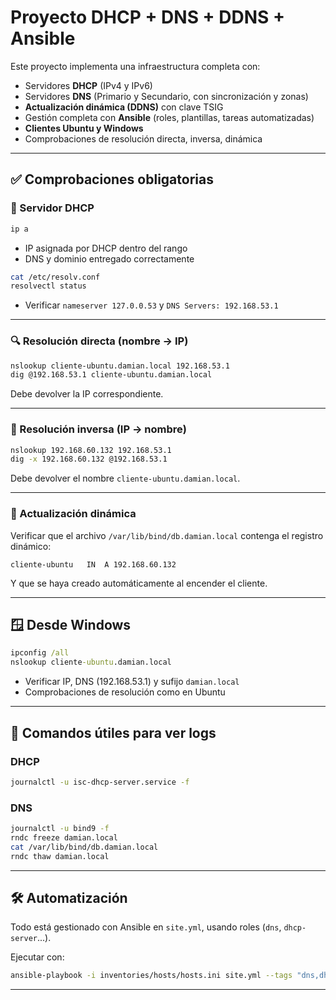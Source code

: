 # Proyecto DHCP + DNS + DDNS + Ansible

Este proyecto implementa una infraestructura completa con:

- Servidores **DHCP** (IPv4 y IPv6)
- Servidores **DNS** (Primario y Secundario, con sincronización y zonas)
- **Actualización dinámica (DDNS)** con clave TSIG
- Gestión completa con **Ansible** (roles, plantillas, tareas automatizadas)
- **Clientes Ubuntu y Windows**
- Comprobaciones de resolución directa, inversa, dinámica

---

## ✅ Comprobaciones obligatorias

### 🔧 Servidor DHCP

```bash
ip a
```

- IP asignada por DHCP dentro del rango
- DNS y dominio entregado correctamente

```bash
cat /etc/resolv.conf
resolvectl status
```

- Verificar `nameserver 127.0.0.53` y `DNS Servers: 192.168.53.1`

---

### 🔍 Resolución directa (nombre → IP)

```bash
nslookup cliente-ubuntu.damian.local 192.168.53.1
dig @192.168.53.1 cliente-ubuntu.damian.local
```

Debe devolver la IP correspondiente.

---

### 🔁 Resolución inversa (IP → nombre)

```bash
nslookup 192.168.60.132 192.168.53.1
dig -x 192.168.60.132 @192.168.53.1
```

Debe devolver el nombre `cliente-ubuntu.damian.local`.

---

### 🧠 Actualización dinámica

Verificar que el archivo `/var/lib/bind/db.damian.local` contenga el registro dinámico:

```
cliente-ubuntu   IN  A 192.168.60.132
```

Y que se haya creado automáticamente al encender el cliente.

---

## 🪟 Desde Windows

```cmd
ipconfig /all
nslookup cliente-ubuntu.damian.local
```

- Verificar IP, DNS (192.168.53.1) y sufijo `damian.local`
- Comprobaciones de resolución como en Ubuntu

---

## 🧪 Comandos útiles para ver logs

### DHCP

```bash
journalctl -u isc-dhcp-server.service -f
```

### DNS

```bash
journalctl -u bind9 -f
rndc freeze damian.local
cat /var/lib/bind/db.damian.local
rndc thaw damian.local
```

---

## 🛠 Automatización

Todo está gestionado con Ansible en `site.yml`, usando roles (`dns`, `dhcp-server`...).

Ejecutar con:

```bash
ansible-playbook -i inventories/hosts/hosts.ini site.yml --tags "dns,dhcp"
```

---
